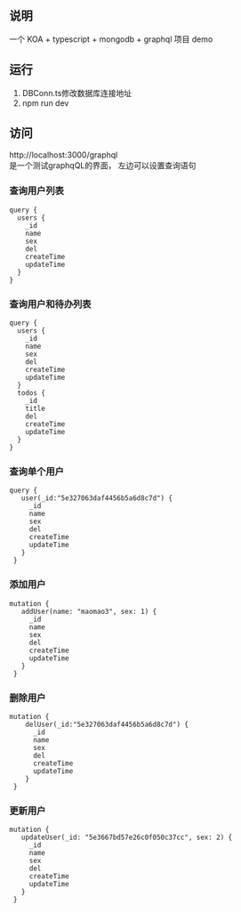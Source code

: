 
## 说明
一个 KOA + typescript + mongodb + graphql 项目 demo


## 运行
1. DBConn.ts修改数据库连接地址
2. npm run dev

## 访问  
http://localhost:3000/graphql   
 是一个测试graphqQL的界面， 左边可以设置查询语句

###  查询用户列表  

```
query {
  users {
    _id
    name
    sex
    del
    createTime
    updateTime
  }
}
```


### 查询用户和待办列表  

```
query {
  users {
    _id
    name
    sex
    del
    createTime
    updateTime
  }
  todos {
    _id
    title
    del
    createTime
    updateTime
  }
}
```



### 查询单个用户  

```
query {
   user(_id:"5e327063daf4456b5a6d8c7d") {
     _id
     name
     sex
     del
     createTime
     updateTime
   }
 }
```


### 添加用户  

```
mutation {
   addUser(name: "maomao3", sex: 1) {
     _id
     name
     sex
     del
     createTime
     updateTime
   }
 }
```
 
### 删除用户

```
mutation {
    delUser(_id:"5e327063daf4456b5a6d8c7d") {
      _id
      name
      sex
      del
      createTime
      updateTime
    }
 }
```



### 更新用户

```
mutation {
   updateUser(_id: "5e3667bd57e26c0f050c37cc", sex: 2) {
     _id
     name
     sex
     del
     createTime
     updateTime
   }
 }
```
